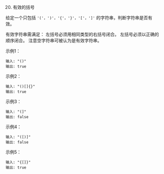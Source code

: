 20. 有效的括号

给定一个只包括 `'('，')'，'{'，'}'，'['，']'` 的字符串，判断字符串是否有效。

有效字符串需满足：
左括号必须用相同类型的右括号闭合。
左括号必须以正确的顺序闭合。
注意空字符串可被认为是有效字符串。

示例1：
```
输入: "()"
输出: true
```

示例2：
```
输入: "()[]{}"
输出: true
```

示例3：
```
输入: "(]"
输出: false
```

示例4：
```
输入: "([)]"
输出: false
```

示例5：
```
输入: "{[]}"
输出: true
```
